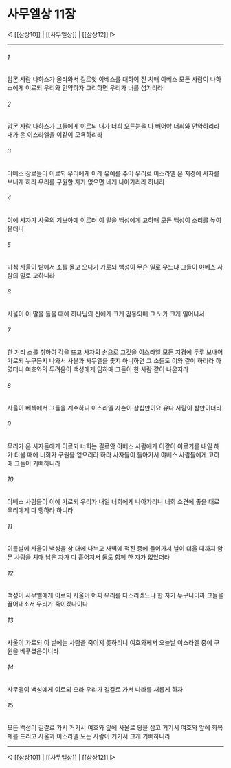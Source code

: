 # 사무엘상 11장

◁ [[삼상10]] | [[사무엘상]] | [[삼상12]] ▷
***

###### 1
암몬 사람 나하스가 올라와서 길르앗 야베스를 대하여 진 치매 야베스 모든 사람이 나하스에게 이르되 우리와 언약하자 그리하면 우리가 너를 섬기리라

###### 2
암몬 사람 나하스가 그들에게 이르되 내가 너희 오른눈을 다 빼어야 너희와 언약하리라 내가 온 이스라엘을 이같이 모욕하리라

###### 3
야베스 장로들이 이르되 우리에게 이레 유예를 주어 우리로 이스라엘 온 지경에 사자를 보내게 하라 우리를 구원할 자가 없으면 네게 나아가리라 하니라

###### 4
이에 사자가 사울의 기브아에 이르러 이 말을 백성에게 고하매 모든 백성이 소리를 높여 울더니

###### 5
마침 사울이 밭에서 소를 몰고 오다가 가로되 백성이 무슨 일로 우느냐 그들이 야베스 사람의 말로 고하니라

###### 6
사울이 이 말을 들을 때에 하나님의 신에게 크게 감동되매 그 노가 크게 일어나서

###### 7
한 겨리 소를 취하여 각을 뜨고 사자의 손으로 그것을 이스라엘 모든 지경에 두루 보내어 가로되 누구든지 나와서 사울과 사무엘을 좇지 아니하면 그 소들도 이와 같이 하리라 하였더니 여호와의 두려움이 백성에게 임하매 그들이 한 사람 같이 나온지라

###### 8
사울이 베섹에서 그들을 계수하니 이스라엘 자손이 삼십만이요 유다 사람이 삼만이더라

###### 9
무리가 온 사자들에게 이르되 너희는 길르앗 야베스 사람에게 이같이 이르기를 내일 해가 더울 때에 너희가 구원을 얻으리라 하라 사자들이 돌아가서 야베스 사람들에게 고하매 그들이 기뻐하니라

###### 10
야베스 사람들이 이에 가로되 우리가 내일 너희에게 나아가리니 너희 소견에 좋을 대로 우리에게 다 행하라 하니라

###### 11
이튿날에 사울이 백성을 삼 대에 나누고 새벽에 적진 중에 들어가서 날이 더울 때까지 암몬 사람을 치매 남은 자가 다 흩어져서 둘도 함께 한 자가 없었더라

###### 12
백성이 사무엘에게 이르되 사울이 어찌 우리를 다스리겠느냐 한 자가 누구니이까 그들을 끌어내소서 우리가 죽이겠나이다

###### 13
사울이 가로되 이 날에는 사람을 죽이지 못하리니 여호와께서 오늘날 이스라엘 중에 구원을 베푸셨음이니라

###### 14
사무엘이 백성에게 이르되 오라 우리가 길갈로 가서 나라를 새롭게 하자

###### 15
모든 백성이 길갈로 가서 거기서 여호와 앞에 사울로 왕을 삼고 거기서 여호와 앞에 화목제를 드리고 사울과 이스라엘 모든 사람이 거기서 크게 기뻐하니라

***
◁ [[삼상10]] | [[사무엘상]] | [[삼상12]] ▷